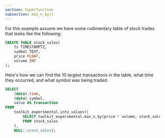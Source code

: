 ```yaml
---
section: hyperfunction
subsection: max_n_by()
---
```


For this example assume we have some rudimentary table of stock trades that
looks like the following:

```sql
CREATE TABLE stock_sales(
    ts TIMESTAMPTZ,
    symbol TEXT,
    price FLOAT,
    volume INT
);
```

Here's how we can find the 10 largest transactions in the table, what time
they occurred, and what symbol was being traded.

```sql
SELECT 
    (data).time, 
    (data).symbol, 
    value AS transaction 
FROM
    toolkit_experimental.into_values((
        SELECT toolkit_experimental.max_n_by(price * volume, stock_sales, 10)
        FROM stock_sales
    ), 
    NULL::stock_sales);
```
